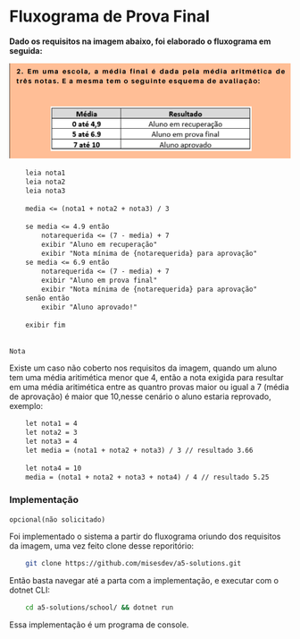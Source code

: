 # Fluxograma de Prova Final

**Dado os requisitos na imagem abaixo, foi elaborado o fluxograma em seguida:**

![Questão](images/question.png)


```
    leia nota1
    leia nota2
    leia nota3
    
    media <= (nota1 + nota2 + nota3) / 3

    se media <= 4.9 então
        notarequerida <= (7 - media) + 7
        exibir "Aluno em recuperação"
        exibir "Nota mínima de {notarequerida} para aprovação"
    se media <= 6.9 então
        notarequerida <= (7 - media) + 7
        exibir "Aluno em prova final"
        exibir "Nota mínima de {notarequerida} para aprovação"
    senão então
        exibir "Aluno aprovado!"

    exibir fim      
        
```

`Nota`

Existe um caso não coberto nos requisitos da imagem, quando um aluno tem uma média aritimética 
menor que 4, então a nota exigida para resultar em uma média aritimética entre as quantro provas
maior ou igual a 7 (média de aprovação) é maior que 10,nesse cenário o aluno estaria reprovado, exemplo:

```
    let nota1 = 4
    let nota2 = 3
    let nota3 = 4
    let media = (nota1 + nota2 + nota3) / 3 // resultado 3.66

    let nota4 = 10
    media = (nota1 + nota2 + nota3 + nota4) / 4 // resultado 5.25
```

### Implementação

`opcional(não solicitado)`

Foi implementado o sistema a partir do fluxograma oriundo dos requisitos da imagem, uma vez 
feito clone desse reporitório:

```bash
    git clone https://github.com/misesdev/a5-solutions.git
```

Então basta navegar até a parta com a implementação, e executar com o dotnet CLI:

```bash
    cd a5-solutions/school/ && dotnet run
```

Essa implementação é um programa de console.


